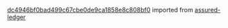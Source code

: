[dc4946bf0bad499c67cbe0de9ca1858e8c808bf0](https://github.com/insolar/assured-ledger/commit/dc4946bf0bad499c67cbe0de9ca1858e8c808bf0) imported from [assured-ledger](https://github.com/insolar/assured-ledger)
